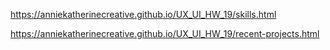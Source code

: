 https://anniekatherinecreative.github.io/UX_UI_HW_19/skills.html

https://anniekatherinecreative.github.io/UX_UI_HW_19/recent-projects.html
